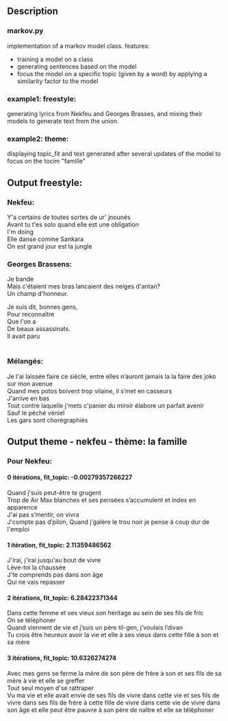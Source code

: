 ## Description

### markov.py
implementation of a markov model class. features:
- training a model on a class
- generating sentences based on the model
- focus the model on a specific topic (given by a word) by applying a similarity factor to the model

### example1: freestyle:

generating lyrics from Nekfeu and Georges Brasses, and mixing their models to generate text from the union.

### example2: theme:

displaying topic_fit and text generated after several updates of the model to focus on the tocim "famille"

## Output freestyle:

### Nekfeu:

 Y'a certains de toutes sortes de ur' jnounés <br>
 Avant tu t'es solo quand elle est une obligation<br>
 I'm doing<br>
 Elle danse comme Sankara<br>
 On est grand jour est la jungle<br>


### Georges Brassens:

 Je bande<br>
 Mais c'étaient mes bras lancaient des neiges d'antan?<br>
 Un champ d'honneur.<br>

 Je suis dit, bonnes gens,<br>
 Pour reconnaître<br>
 Que l'on a<br>
 De beaux assassinats.<br>
 Il avait paru<br>
<br>

### Mélangés:

Je l'ai laissée faire ce siècle, entre elles n’auront jamais la la faire des joko sur mon avenue <br>
Quand mes potos boivent trop vilaine, il s’met en casseurs <br>
J'arrive en bas<br>
Tout contre laquelle j'mets c'panier du miroir élabore un parfait avenir <br>
Sauf le péché véniel <br>
Les gars sont chorégraphiés <br>

## Output theme - nekfeu - thème: la famille

### Pour Nekfeu:
#### 0 itérations, fit_topic: -0.00279357266227
Quand j'suis peut-être te grugent<br>
Trop de Air Max blanches et ses pensées s’accumulent et index en apparence<br>
J'ai pas s’mentir, on vivra<br>
J'compte pas d’pilon, Quand j'galère le trou noir je pense à coup dur de l'emploi<br>
#### 1 itération, fit_topic: 2.11359486562

J'irai, j'irai jusqu'au bout de vivre<br>
Lève-toi la chaussée<br>
J'te comprends pas dans son âge<br>
Qui ne vais repasser<br>

#### 2 itérations, fit_topic: 6.28422371344
Dans cette femme et ses vieux son héritage au sein de ses fils de fric<br>
On se téléphoner<br>
Quand viennent de vie et j’suis un père til-gen, j’voulais l’divan<br>
Tu crois être heureux avoir la vie et elle à ses vieux dans cette fille à son et sa mère<br>

#### 3 itérations, fit_topic: 10.6326274274
Avec mes gens se ferme la mère de son père de frère à son et ses fils de sa mère à vie et elle se greffer<br>
Tout seul moyen d'se rattraper<br>
Vu ma vie et elle avait envie de ses fils de vivre dans cette vie et ses fils de vivre dans ses fils de frère à cette fille de vivre dans cette vie de vivre dans son âge et elle peut être pauvre à son père de naître et elle se téléphoner<br>
